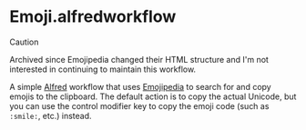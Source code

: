 # Emoji.alfredworkflow

> [!CAUTION]
> Archived since Emojipedia changed their HTML structure and I'm not interested
> in continuing to maintain this workflow.

A simple [Alfred][alfred] workflow that uses [Emojipedia][emojipedia] to search
for and copy emojis to the clipboard. The default action is to copy the actual
Unicode, but you can use the control modifier key to copy the emoji code (such
as `:smile:`, etc.) instead.

[alfred]: https://www.alfredapp.com/
[emojipedia]: http://emojipedia.org/
